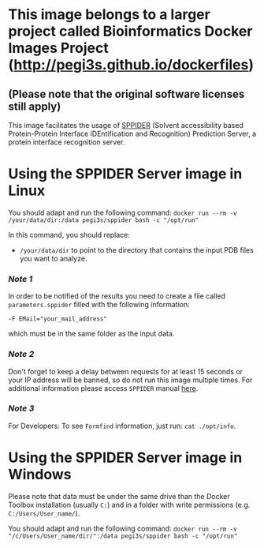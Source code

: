 # This image belongs to a larger project called Bioinformatics Docker Images Project (http://pegi3s.github.io/dockerfiles)
## (Please note that the original software licenses still apply)

This image facilitates the usage of [SPPIDER](http://sppider.cchmc.org/) (Solvent accessibility based Protein-Protein Interface iDEntification and Recognition) Prediction Server, a protein interface recognition server.

# Using the SPPIDER Server image in Linux

You should adapt and run the following command: `docker run --rm -v /your/data/dir:/data pegi3s/sppider bash -c "/opt/run"`

In this command, you should replace:
- `/your/data/dir` to point to the directory that contains the input PDB files you want to analyze.

### *Note 1*

In order to be notified of the results you need to create a file called `parameters.sppider` filled with the following information:

`-F EMail="your_mail_address"` 

which must be in the same folder as the input data.

### *Note 2*

Don't forget to keep a delay between requests for at least 15 seconds or your IP address will be banned, so do not run this image multiple times.
For additional information please access `SPPIDER` manual [here](https://sppider.cchmc.org/sppider_doc.html#About).

### *Note 3*

For Developers: To see `Formfind` information, just run: `cat ./opt/info`.

# Using the SPPIDER Server image in Windows

Please note that data must be under the same drive than the Docker Toolbox installation (usually `C:`) and in a folder with write permissions (e.g. `C:/Users/User_name/`).

You should adapt and run the following command: `docker run --rm -v "/c/Users/User_name/dir/":/data pegi3s/sppider bash -c "/opt/run"`
